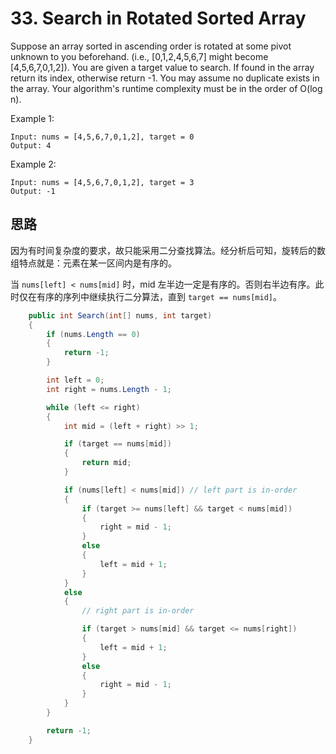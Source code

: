 # 33. Search in Rotated Sorted Array

Suppose an array sorted in ascending order is rotated at some pivot unknown to you beforehand.
(i.e., [0,1,2,4,5,6,7] might become [4,5,6,7,0,1,2]).
You are given a target value to search. If found in the array return its index, otherwise return -1.
You may assume no duplicate exists in the array.
Your algorithm's runtime complexity must be in the order of O(log n).

Example 1:

```text
Input: nums = [4,5,6,7,0,1,2], target = 0
Output: 4
```

Example 2:

```text
Input: nums = [4,5,6,7,0,1,2], target = 3
Output: -1
```

## 思路

因为有时间复杂度的要求，故只能采用二分查找算法。经分析后可知，旋转后的数组特点就是：元素在某一区间内是有序的。

当 `nums[left] < nums[mid]` 时，mid 左半边一定是有序的。否则右半边有序。此时仅在有序的序列中继续执行二分算法，直到 `target == nums[mid]`。

```csharp
    public int Search(int[] nums, int target)
    {
        if (nums.Length == 0)
        {
            return -1;
        }

        int left = 0;
        int right = nums.Length - 1;

        while (left <= right)
        {
            int mid = (left + right) >> 1;

            if (target == nums[mid])
            {
                return mid;
            }

            if (nums[left] < nums[mid]) // left part is in-order
            {
                if (target >= nums[left] && target < nums[mid])
                {
                    right = mid - 1;
                }
                else
                {
                    left = mid + 1;
                }
            }
            else
            {
                // right part is in-order

                if (target > nums[mid] && target <= nums[right])
                {
                    left = mid + 1;
                }
                else
                {
                    right = mid - 1;
                }
            }
        }

        return -1;
    }
```
